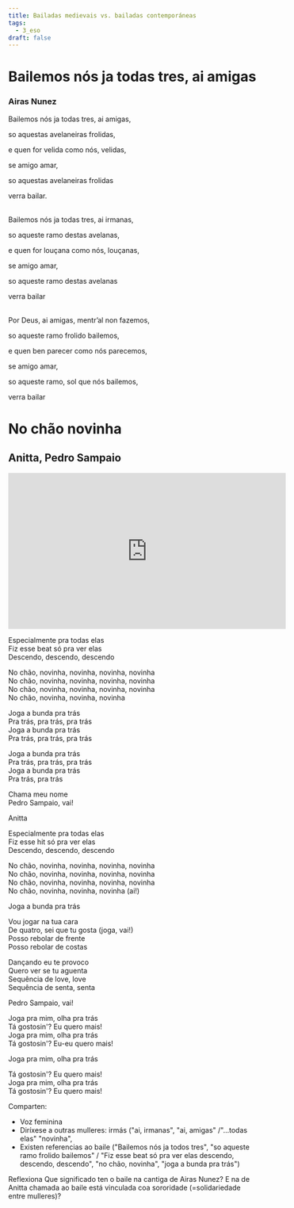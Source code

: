 ```yaml
---
title: Bailadas medievais vs. bailadas contemporáneas
tags:
  - 3_eso
draft: false
---
```

# Bailemos nós ja todas tres, ai amigas

### Airas Nunez

Bailemos nós ja todas tres, ai amigas,

so aquestas avelaneiras frolidas,

e quen for velida como nós, velidas,

se amigo amar,

so aquestas avelaneiras frolidas

verra bailar.

\
Bailemos nós ja todas tres, ai irmanas,

so aqueste ramo destas avelanas,

e quen for louçana como nós, louçanas,

se amigo amar,

so aqueste ramo destas avelanas

verra bailar

\
Por Deus, ai amigas, mentr’al non fazemos,

so aqueste ramo frolido bailemos,

e quen ben parecer como nós parecemos,

se amigo amar,

so aqueste ramo, sol que nós bailemos,

verra bailar

# No chão novinha

## Anitta, Pedro Sampaio

<iframe width="560" height="315" src="https://www.youtube.com/embed/ls74YCwYB4k" title="YouTube video player" frameborder="0" allow="accelerometer; autoplay; clipboard-write; encrypted-media; gyroscope; picture-in-picture" allowfullscreen></iframe>

Especialmente pra todas elas\
Fiz esse beat só pra ver elas\
Descendo, descendo, descendo

No chão, novinha, novinha, novinha, novinha\
No chão, novinha, novinha, novinha, novinha\
No chão, novinha, novinha, novinha, novinha\
No chão, novinha, novinha, novinha

Joga a bunda pra trás\
Pra trás, pra trás, pra trás\
Joga a bunda pra trás\
Pra trás, pra trás, pra trás

Joga a bunda pra trás\
Pra trás, pra trás, pra trás\
Joga a bunda pra trás\
Pra trás, pra trás

Chama meu nome\
Pedro Sampaio, vai!

Anitta

Especialmente pra todas elas\
Fiz esse hit só pra ver elas\
Descendo, descendo, descendo

No chão, novinha, novinha, novinha, novinha\
No chão, novinha, novinha, novinha, novinha\
No chão, novinha, novinha, novinha, novinha\
No chão, novinha, novinha, novinha (ai!)

Joga a bunda pra trás

Vou jogar na tua cara\
De quatro, sei que tu gosta (joga, vai!)\
Posso rebolar de frente\
Posso rebolar de costas

Dançando eu te provoco\
Quеro ver se tu aguenta\
Sеquência de love, love\
Sequência de senta, senta

Pedro Sampaio, vai!

Joga pra mim, olha pra trás\
Tá gostosin'? Eu quero mais!\
Joga pra mim, olha pra trás\
Tá gostosin'? Eu-eu quero mais!

Joga pra mim, olha pra trás

Tá gostosin'? Eu quero mais!\
Joga pra mim, olha pra trás\
Tá gostosin'? Eu quero mais!



Comparten:

- Voz feminina
- Diríxese a outras mulleres: irmás ("ai, irmanas", "ai, amigas" /"...todas elas" "novinha", 
- Existen referencias ao baile ("Bailemos nós ja todos tres", "so  aqueste ramo frolido bailemos" / "Fiz esse beat só pra ver elas descendo, descendo, descendo", "no chão, novinha", "joga a bunda pra trás")

Reflexiona
Que significado ten o baile na cantiga de Airas Nunez? E na de Anitta chamada ao baile está vinculada coa sororidade (=solidariedade entre mulleres)?

